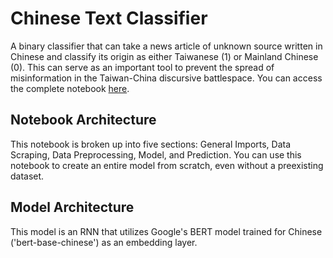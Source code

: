 # Chinese Text Classifier

A binary classifier that can take a news article of unknown source written in Chinese and classify its origin as either Taiwanese (1) or Mainland Chinese (0). This can serve as an important tool to prevent the spread of misinformation in the Taiwan-China discursive battlespace. You can access the complete notebook [here](https://colab.research.google.com/drive/1oDVAbhexTHU9SEOaqJZJ1tCOdbmBMFbB?usp=sharing).

## Notebook Architecture

This notebook is broken up into five sections: General Imports, Data Scraping, Data Preprocessing, Model, and Prediction. You can use this notebook to create an entire model from scratch, even without a preexisting dataset.

## Model Architecture

This model is an RNN that utilizes Google's BERT model trained for Chinese ('bert-base-chinese') as an embedding layer.

